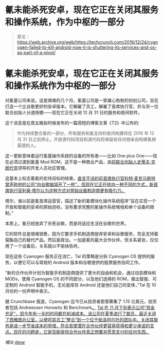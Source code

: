 # 氰未能杀死安卓，现在它正在关闭其服务和操作系统，作为中枢的一部分

> 原文：<https://web.archive.org/web/https://techcrunch.com/2016/12/24/cyanogen-failed-to-kill-android-now-it-is-shuttering-its-services-and-os-as-part-of-a-pivot/>

# 氰未能杀死安卓，现在它正在关闭其服务和操作系统作为中枢的一部分

对氰基公司来说，这是艰难的几个月。氰基公司是一家雄心勃勃的初创公司，旨在打造一个比谷歌更好的安卓版本。它解雇了员工，解雇了首席执行官，并与另一位联合创始人分道扬镳——现在它正在关闭 12 月 31 日的服务和夜间软件。

这个消息是在周五晚些时候发布的一篇简短的博客文章《T2》中公布的:

> 作为持续整合氰的一部分，所有服务和氰支持的夜间构建将在 2016 年 12 月 31 日之前停止。开放源代码项目和源代码将保留给任何想亲自构建氰根莫德的人。

这一更新意味着运行氰基操作系统的设备的所有者——比如 One plus One——现在必须过渡到氰基 Mod ROM，这不是一种商业产品，由[前联合创始人史蒂夫·克朗代克](https://web.archive.org/web/20230227142610/http://www.androidpolice.com/2016/12/01/steve-kondik-blames-kirt-mcmaster-for-cyanogen-incs-failure-cyanogenmod-to-reorganize-and-regroup/)领导的开发人员社区管理。

这基本上标志着氰的宏伟目标的结束。[直言不讳的前首席执行官科特·麦克马斯特曾声称他的公司“向谷歌脑袋开了一枪”，但现在它正在转向一种不同的方式，新首席执行官利奥·塔尔认为这种方式对原始设备制造商更有吸引力。](https://web.archive.org/web/20230227142610/http://www.forbes.com/sites/miguelhelft/2015/03/23/meet-cyanogen-the-startup-that-wants-to-steal-android-from-google-2/#141e172a2883)

塔尔，谁以前是氰首席运营官，描述了新的氰模块化操作系统程序“旨在实现一个开放和智能的安卓的原始目标，没有要求完整的氰操作系统堆栈和单个设备的限制。”

本质上，氰已经放弃了杀死谷歌，而是将适应生活在谷歌的世界。

它的软件总是很难销售，因为它要求手机制造商放弃安卓和谷歌服务，完全支持氰菊酯自己的替代产品。然后是政治。一加是氰的最大合作伙伴，但关系紧张，仅仅用了一个设备后，关系就以不愉快告终。

现在这些 Cyanogen 服务正在消亡，Tal 的策略是分拆 Cyanogen OS 提供的服务，以便它可以与常规的 Android 版本和谷歌提供的股票服务协同工作。

“新的合作伙伴计划为智能手机制造商提供了更大的自由和机会，通过动态模块和 MODs，使用 Cyanogen OS 的不同部分，以及他们选择的 ROM，推出智能、可定制的 Android 智能手机，无论是库存 Android 还是他们自己的变体，”Tal 在 10 月份的一份声明中表示。

据 Crunchbase 报道，Cyanogen 迄今已从投资者那里筹集了 1.15 亿美元，投资者包括 Andreessen Horowitz 和 Benchmark[。](https://web.archive.org/web/20230227142610/https://www.crunchbase.com/organization/cyanogen#/entity) [Tal 在 11 月下旬表示公司“资金充足”，但今年有一半的时间都在削减成本。该公司在夏季进行了裁员，最近关闭了西雅图办公室，以便将其员工“整合”到一个位于帕洛阿尔托的团队中。关闭其服务是进一步节省成本的举措，符合其使潜在合作伙伴更容易获得和更少承诺的支点。现在的问题是，它是否能提供合作伙伴真正想要并愿意支付的任何东西。](https://web.archive.org/web/20230227142610/https://cyngn.com/blog/update-on-cyanogen)

*帽尖 [@ow](https://web.archive.org/web/20230227142610/https://twitter.com/ow/status/812607915114852352)*